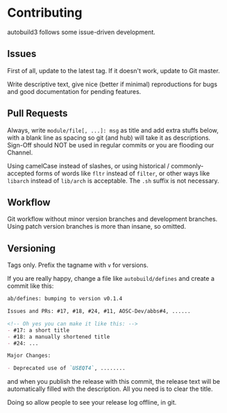 Contributing
============

autobuild3 follows some issue-driven development.

Issues
------

First of all, update to the latest tag. If it doesn't work, update to Git master.

Write descriptive text, give nice (better if minimal) reproductions for bugs
and good documentation for pending features.

Pull Requests
-------------

Always, write `module/file[, ...]: msg` as title and add extra stuffs below,
with a blank line as spacing so git (and hub) will take it as descriptions.
Sign-Off should NOT be used in regular commits or you are flooding our
Channel.

Using camelCase instead of slashes, or using historical / commonly-accepted
forms of words like `fltr` instead of `filter`, or other ways like `libarch`
instead of `lib/arch` is acceptable. The `.sh` suffix is not necessary.

Workflow
--------

Git workflow without minor version branches and development branches. Using
patch version branches is more than insane, so omitted.

Versioning
----------

Tags only. Prefix the tagname with `v` for versions.

If you are really happy, change a file like `autobuild/defines` and create a
commit like this:

```Markdown
ab/defines: bumping to version v0.1.4

Issues and PRs: #17, #18, #24, #11, AOSC-Dev/abbs#4, ......

<!-- Oh yes you can make it like this: -->
- #17: a short title
- #18: a manually shortened title
- #24: ...

Major Changes:

- Deprecated use of `USEQT4`, ........

```

and when you publish the release with this commit, the release text will
be automatically filled with the description. All you need is to clear the
title.

Doing so allow people to see your release log offline, in git.
